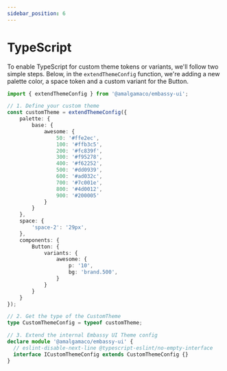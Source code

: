 ```yaml
---
sidebar_position: 6
---
```


# TypeScript


To enable TypeScript for custom theme tokens or variants, we'll follow two simple steps.
Below, in the  `extendThemeConfig` function, we're adding a new palette color, a space token and a custom variant for the Button.

```ts
import { extendThemeConfig } from '@amalgamaco/embassy-ui';

// 1. Define your custom theme
const customTheme = extendThemeConfig({
	palette: {
		base: {
			awesome: {
				50: '#ffe2ec',
				100: '#ffb3c5',
				200: '#fc839f',
				300: '#f95278',
				400: '#f62252',
				500: '#dd0939',
				600: '#ad032c',
				700: '#7c001e',
				800: '#4d0012',
				900: '#200005'
			}
		}
	},
	space: {
		'space-2': '29px',
	},
	components: {
		Button: {
			variants: {
				awesome: {
					p: '10',
					bg: 'brand.500',
				}
			}
		}
	}
});

// 2. Get the type of the CustomTheme
type CustomThemeConfig = typeof customTheme;

// 3. Extend the internal Embassy UI Theme config
declare module '@amalgamaco/embassy-ui' {
  // eslint-disable-next-line @typescript-eslint/no-empty-interface
  interface ICustomThemeConfig extends CustomThemeConfig {}
}
```
